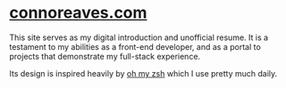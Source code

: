 # [connoreaves.com](https://connoreaves.com)

This site serves as my digital introduction and unofficial resume. It is a testament to my abilities as a front-end developer, and as a portal to projects that demonstrate my full-stack experience.

Its design is inspired heavily by [oh my zsh](https://ohmyz.sh/) which I use pretty much daily.
